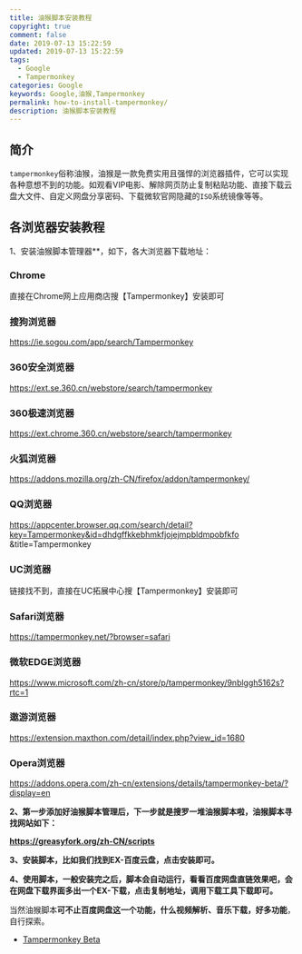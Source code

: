 ```yaml
---
title: 油猴脚本安装教程
copyright: true
comment: false
date: 2019-07-13 15:22:59
updated: 2019-07-13 15:22:59
tags:
  - Google
  - Tampermonkey
categories: Google
keywords: Google,油猴,Tampermonkey
permalink: how-to-install-tampermonkey/
description: 油猴脚本安装教程
---
```

## 简介

`tampermonkey`俗称油猴，油猴是一款免费实用且强悍的浏览器插件，它可以实现各种意想不到的功能。如观看VIP电影、解除网页防止复制粘贴功能、直接下载云盘大文件、自定义网盘分享密码、下载微软官网隐藏的`ISO`系统镜像等等。

<!-- more -->

## 各浏览器安装教程

1、安装油猴脚本管理器**，如下，各大浏览器下载地址：

### **Chrome**

直接在Chrome网上应用商店搜【Tampermonkey】安装即可

### **搜狗浏览器**

<https://ie.sogou.com/app/search/Tampermonkey>

### **360安全浏览器**

<https://ext.se.360.cn/webstore/search/tampermonkey>

### **360极速浏览器**

<https://ext.chrome.360.cn/webstore/search/tampermonkey>

### **火狐浏览器**

<https://addons.mozilla.org/zh-CN/firefox/addon/tampermonkey/>

### **QQ浏览器**

<https://appcenter.browser.qq.com/search/detail?key=Tampermonkey&id=dhdgffkkebhmkfjojejmpbldmpobfkfo> &title=Tampermonkey

### **UC浏览器**

链接找不到，直接在UC拓展中心搜【Tampermonkey】安装即可

### **Safari浏览器**

<https://tampermonkey.net/?browser=safari>

### **微软EDGE浏览器**

<https://www.microsoft.com/zh-cn/store/p/tampermonkey/9nblggh5162s?rtc=1>

### **遨游浏览器**

<https://extension.maxthon.com/detail/index.php?view_id=1680>

### **Opera浏览器**

<https://addons.opera.com/zh-cn/extensions/details/tampermonkey-beta/?display=en>

**2、第一步添加好油猴脚本管理后，下一步就是搜罗一堆油猴脚本啦，油猴脚本寻找网站如下：**

**<https://greasyfork.org/zh-CN/scripts>**

**3、安装脚本，比如我们找到EX-百度云盘，点击安装即可。**

**4、使用脚本，一般安装完之后，脚本会自动运行，看看百度网盘直链效果吧，会在网盘下载界面多出一个EX-下载，点击复制地址，调用下载工具下载即可。**

当然油猴脚本**可不止百度网盘这一个功能，什么视频解析、音乐下载，好多功能**，自行探索。

- [Tampermonkey Beta](https://addons.opera.com/zh-cn/extensions/details/tampermonkey-beta/?display=en)
